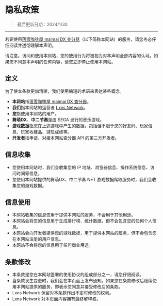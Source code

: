 # 隐私政策

> 最后更新日期：2024/1/30

---

若要使用[落雪咖啡屋 maimai DX 查分器](/)（以下简称本网站）的服务，请您务必仔细阅读并透彻理解本声明。

请注意，访问和使用本网站，您的使用行为将被视为对本声明全部内容的认可。如果您不同意本声明的任何内容，请您立即停止使用本网站。

## 定义

为了使本条款更加清晰，我们使用缩短的术语来表达某些概念。

- **本网站**指[落雪咖啡屋 maimai DX 查分器](/)。
- **我们**指本网站的运营者 [Lxns Network](https://lxns.net)。
- **您**指使用本网站的用户。
- **舞萌DX**、**中二节奏**是由 SEGA 发行的音乐游戏。
- **游戏数据**指您在上述游戏中产生的数据，包括但不限于您的好友码、玩家信息、玩家收藏品、游玩成绩等。
- **开发者**指申请、对接本网站查分器 API 的第三方开发者。

## 信息收集

- 您使用本网站时，我们会收集您的 IP 地址、浏览器信息、操作系统信息、访问时间等信息。
- 您使用本网站提供的舞萌DX、中二节奏 NET 游戏数据爬取服务时，我们会收集您的游戏数据。

## 信息使用

- 本网站收集的信息仅用于提供本网站的服务，不会用于其他用途。
- 本网站会将您的信息用于生成排行榜、统计数据，但不会包含您的任何个人信息。
- 本网站会向开发者提供您的游戏数据，用于提供本网站的服务，但不会包含您在本网站注册的用户信息。
- 本网站不会将您的信息用于任何商业用途。

## 条款修改

- 本条款是您在本网站签署的使用协议的组成部分之一，请您仔细阅读。
- 当条款发生变更时，我们会在本页面上发布通知。如果您在条款修改后继续使用本网站提供的服务，即表示您同意并接受修改后的条款。
- Lxns Network 保留对本条款作出不定时修改的权利。
- Lxns Network 对本页面内容拥有最终解释权。

